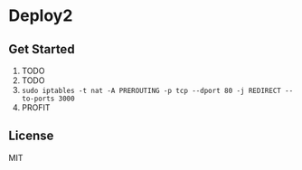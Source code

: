 Deploy2
=======

Get Started
-----------

1. TODO
2. TODO
3. `sudo iptables -t nat -A PREROUTING -p tcp --dport 80 -j REDIRECT --to-ports 3000`
4. PROFIT


License
-------

MIT
